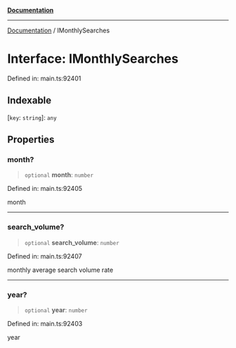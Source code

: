 [**Documentation**](../README.md)

***

[Documentation](../README.md) / IMonthlySearches

# Interface: IMonthlySearches

Defined in: main.ts:92401

## Indexable

\[`key`: `string`\]: `any`

## Properties

### month?

> `optional` **month**: `number`

Defined in: main.ts:92405

month

***

### search\_volume?

> `optional` **search\_volume**: `number`

Defined in: main.ts:92407

monthly average search volume rate

***

### year?

> `optional` **year**: `number`

Defined in: main.ts:92403

year

